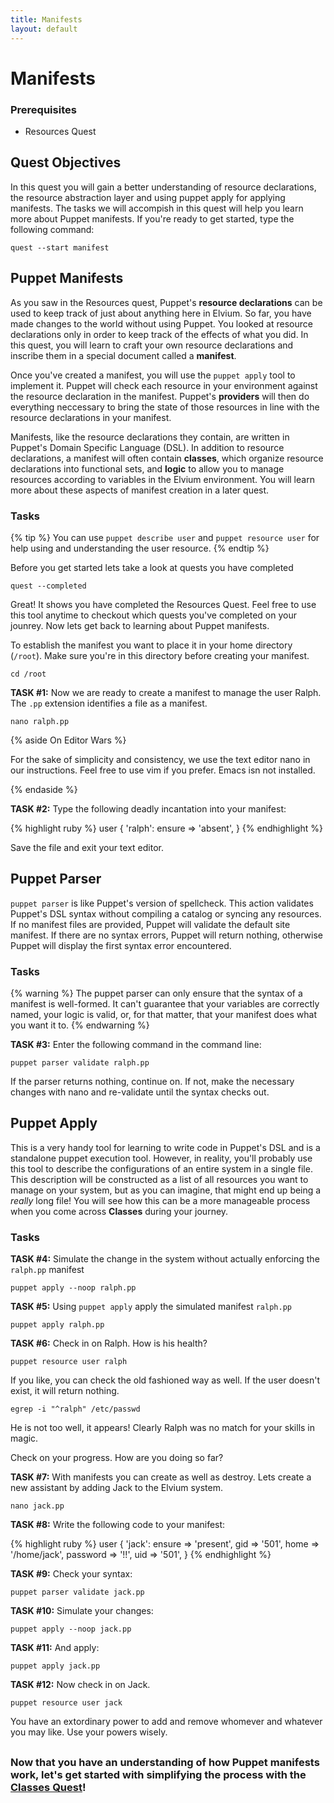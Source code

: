 ```yaml
---
title: Manifests
layout: default
---
```


# Manifests

### Prerequisites

- Resources Quest

## Quest Objectives

In this quest you will gain a better understanding of resource declarations, the resource abstraction layer and using puppet apply for applying manifests. The tasks we will accompish in this quest will help you learn more about Puppet manifests. If you're ready to get started, type the following command:

    quest --start manifest

## Puppet Manifests

As you saw in the Resources quest, Puppet's **resource declarations** can be used to keep track of just about anything here in Elvium. So far, you have made changes to the world without using Puppet. You looked at resource declarations only in order to keep track of the effects of what you did. In this quest, you will learn to craft your own resource declarations and inscribe them in a special document called a **manifest**. 

Once you've created a manifest, you will use the `puppet apply` tool to implement it. Puppet will check each resource in your environment against the resource declaration in the manifest. Puppet's **providers** will then do everything neccessary to bring the state of those resources in line with the resource declarations in your manifest.

Manifests, like the resource declarations they contain, are written in Puppet's Domain Specific Language (DSL). In addition to resource declarations, a manifest will often contain **classes**, which organize resource declarations into functional sets, and **logic** to allow you to manage resources according to variables in the Elvium environment. You will learn more about these aspects of manifest creation in a later quest.

### Tasks

{% tip %}
You can use `puppet describe user` and `puppet resource user` for help using and understanding the user resource.
{% endtip %}

Before you get started lets take a look at quests you have completed

	quest --completed

Great! It shows you have completed the Resources Quest. Feel free to use this tool anytime to checkout which quests you've completed on your jounrey. Now lets get back to learning about Puppet manifests.

To establish the manifest you want to place it in your home directory (`/root`). Make sure you're in this directory before creating your manifest.

	cd /root

**TASK #1:** Now we are ready to create a manifest to manage the user Ralph. The `.pp` extension identifies a file as a manifest.

	nano ralph.pp

{% aside On Editor Wars %}

For the sake of simplicity and consistency, we use the text editor nano in our instructions. Feel free to use vim if you prefer. Emacs isn not installed.

{% endaside %}

**TASK #2:** Type the following deadly incantation into your manifest:

{% highlight ruby %}
user { 'ralph':
	ensure => 'absent',
}
{% endhighlight %}

Save the file and exit your text editor.

## Puppet Parser

`puppet parser` is like Puppet's version of spellcheck. This action validates Puppet's DSL syntax without compiling a catalog or syncing any resources. If no manifest files are provided, Puppet will validate the default site manifest. If there are no syntax errors, Puppet will return nothing, otherwise Puppet will display the first syntax error encountered. 

### Tasks

{% warning %}
The puppet parser can only ensure that the syntax of a manifest is well-formed. It can't guarantee that your variables are correctly named, your logic is valid, or, for that matter, that your manifest does what you want it to.
{% endwarning %}

**TASK #3:** Enter the following command in the command line:

	puppet parser validate ralph.pp

If the parser returns nothing, continue on. If not, make the necessary changes with nano and re-validate until the syntax checks out.

## Puppet Apply

This is a very handy tool for learning to write code in Puppet's DSL and is a standalone puppet execution tool. However, in reality, you'll probably use this tool to describe the configurations of an entire system in a single file. This description will be constructed as a list of all resources you want to manage on your system, but as you can imagine, that might end up being a _really_ long file! You will see how this can be a more manageable process when you come across **Classes** during your journey.

### Tasks

**TASK #4:** Simulate the change in the system without actually enforcing the `ralph.pp` manifest

	puppet apply --noop ralph.pp

**TASK #5:** Using `puppet apply` apply the simulated manifest `ralph.pp`

	puppet apply ralph.pp

**TASK #6:** Check in on Ralph. How is his health?

	puppet resource user ralph
		
If you like, you can check the old fashioned way as well. If the user doesn't exist, it will return nothing.
		
	egrep -i "^ralph" /etc/passwd
		
He is not too well, it appears! Clearly Ralph was no match for your skills in magic.

Check on your progress. How are you doing so far?

**TASK #7:** With manifests you can create as well as destroy. Lets create a new assistant by adding Jack to the Elvium system.

	nano jack.pp

**TASK #8:** Write the following code to your manifest:

{% highlight ruby %}
user { 'jack':
	ensure => 'present',
	gid => '501',
	home => '/home/jack',
	password => '!!',
	uid => '501',
}
{% endhighlight %}

**TASK #9:** Check your syntax:

	puppet parser validate jack.pp
	
**TASK #10:** Simulate your changes:

	puppet apply --noop jack.pp
	
**TASK #11:** And apply:

	puppet apply jack.pp
	
**TASK #12:** Now check in on Jack. 

	puppet resource user jack	

You have an extordinary power to add and remove whomever and whatever you may like. Use your powers wisely.

## 

### Now that you have an understanding of how Puppet manifests work, let's get started with simplifying the process with the [Classes Quest](http://somthing)!

